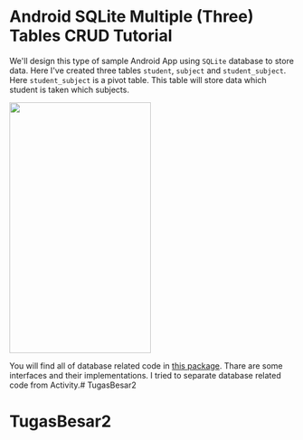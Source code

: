 # Android SQLite Multiple (Three) Tables CRUD Tutorial

We'll design this type of sample Android App using `SQLite` database to store data. Here I've created three tables `student`, `subject` and `student_subject`. Here `student_subject` is a pivot table. This table will store data which student is taken which subjects.

<img src="https://raw.githubusercontent.com/hasancse91/Android-SQLite-Tutorial/master/data/Android-SQLite-three-table-tutorial.gif" width="250" height="444" />

You will find all of database related code in [this package](https://github.com/hasancse91/Android-SQLite-Tutorial/tree/master/03.SQLite-Multiple-(Three)-Tables-CRUD/app/src/main/java/com/hellohasan/sqlite_multiple_three_tables_crud/database).
Thare are some interfaces and their implementations. I tried to separate database related code from Activity.# TugasBesar2
# TugasBesar2
